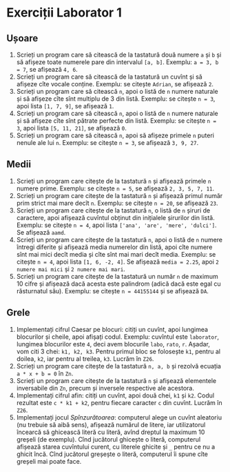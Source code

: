 # Exerciții Laborator 1

## Ușoare
1. Scrieți un program care să citească de la tastatură două numere `a` și `b` și să afișeze toate numerele pare din intervalul `[a, b]`. Exemplu: `a = 3, b = 7`, se afișează `4, 6`.
2. Scrieți un program care să citească de la tastatură un cuvînt și să afișeze cîte vocale conține. Exemplu: se citește `Adrian`, se afișează `2`.
3. Scrieți un program care să citească `n`, apoi o listă de `n` numere naturale și să afișeze cîte sînt multiplu de 3 din listă. Exemplu: se citește `n = 3`, apoi lista `[1, 7, 9]`, se afișează `1`.
4. Scrieți un program care să citească `n`, apoi o listă de `n` numere naturale și să afișeze cîte sînt pătrate perfecte din listă. Exemplu: se citește `n = 3`, apoi lista `[5, 11, 21]`, se afișează `0`.
5. Scrieți un program care să citească `n`, apoi să afișeze primele `n` puteri nenule ale lui `n`. Exemplu: se citește `n = 3`, se afișează `3, 9, 27`.

## Medii
1. Scrieți un program care citește de la tastatură `n` și afișează primele `n` numere prime. Exemplu: se citește `n = 5`, se afișează `2, 3, 5, 7, 11`.
2. Scrieți un program care citește de la tastatură `n` și afișează primul număr prim strict mai mare decît `n`. Exemplu: se citește `n = 20`, se afișează `23`.
3. Scrieți un program care citește de la tastatură `n`, o listă de `n` șiruri de caractere, apoi afișează cuvîntul obținut din inițialele șirurilor din listă. Exemplu: se citește `n = 4`, apoi lista `['ana', 'are', 'mere', 'dulci']`. Se afișează `aamd`.
4. Scrieți un program care citește de la tastatură `n`, apoi o listă de `n` numere întregi diferite și afișează media numerelor din listă, apoi cîte numere sînt mai mici decît media și cîte sînt mai mari decît media. Exemplu: se citește `n = 4`, apoi lista `[1, 6, -2, 4]`. Se afișează `media = 2.25`, apoi `2 numere mai mici` și `2 numere mai mari`.
5. Scrieți un program care citește de la tastatură un număr `n` de maximum 10 cifre și afișează dacă acesta este palindrom (adică dacă este egal cu răsturnatul său). Exemplu: se citește `n = 44155144` și se afișează `DA`.

## Grele
1. Implementați cifrul Caesar pe blocuri: citiți un cuvînt, apoi lungimea blocurilor și cheile, apoi afișați codul. Exemplu: cuvîntul este `laborator`, lungimea blocurilor este `4`, deci avem blocurile `labo`, `rato`, `r`. Așadar, vom citi 3 chei: `k1, k2, k3`. Pentru primul bloc se folosește `k1`, pentru al doilea, `k2`, iar pentru al treilea, `k3`. Lucrăm în `Z26`.
2. Scrieți un program care citește de la tastatură `n, a, b` și rezolvă ecuația `a * x + b = 0` în `Zn`.
3. Scrieți un program care citește de la tastatură `n` și afișează elementele inversabile din `Zn`, precum și inversele respective ale acestora.
4. Implementați cifrul afin: citiți un cuvînt, apoi două chei, `k1` și `k2`. Codul rezultat este `c * k1 + k2`, pentru fiecare caracter `c` din cuvînt. Lucrăm în `Z26`.
5. Implementați jocul *Spînzurătoarea*: computerul alege un cuvînt aleatoriu (nu trebuie să aibă sens), afișează numărul de litere, iar utilizatorul încearcă să ghicească literă cu literă, avînd dreptul la maximum 10 greșeli (de exemplu). Cînd jucătorul ghicește o literă, computerul afișează starea cuvîntului curent, cu literele ghicite și `_` pentru ce nu a ghicit încă. Cînd jucătorul greșește o literă, computerul îi spune cîte greșeli mai poate face.